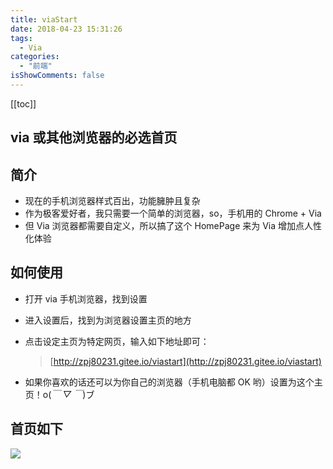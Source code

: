 ```yaml
---
title: viaStart
date: 2018-04-23 15:31:26
tags:
  - Via
categories:
  - "前端"
isShowComments: false
---
```


<Boxx/>

[[toc]]

## via 或其他浏览器的必选首页

## 简介

- 现在的手机浏览器样式百出，功能臃肿且复杂
- 作为极客爱好者，我只需要一个简单的浏览器，so，手机用的 Chrome + Via
- 但 Via 浏览器都需要自定义，所以搞了这个 HomePage 来为 Via 增加点人性化体验

## 如何使用

- 打开 via 手机浏览器，找到设置
- 进入设置后，找到为浏览器设置主页的地方
- 点击设定主页为特定网页，输入如下地址即可：

  > [http://zpj80231.gitee.io/viastart](http://zpj80231.gitee.io/viastart)

- 如果你喜欢的话还可以为你自己的浏览器（手机电脑都 OK 哟）设置为这个主页！o(_￣ ▽ ￣_)ブ

## 首页如下

![](/tangsanshao7/img/frontend/viaStart/thumb.png)
